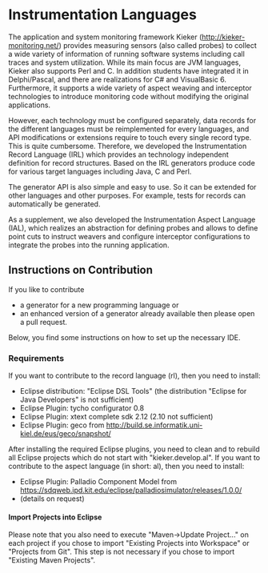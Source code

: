 # Instrumentation Languages

The application and system monitoring framework Kieker (http://kieker-monitoring.net/) 
provides measuring sensors (also called probes) to collect a wide variety of information
of running software systems including call traces and system utilization. While its
main focus are JVM languages, Kieker also supports Perl and C. In addition students
have integrated it in Delphi/Pascal, and there are realizations for C# and VisualBasic 6.
Furthermore, it supports a wide variety of aspect weaving and interceptor technologies to
introduce monitoring code without modifying the original applications.

However, each technology must be configured separately, data records for the different
languages must be reimplemented for every languages, and API modifications or
extensions require to touch every single record type. This is quite cumbersome.
Therefore, we developed the Instrumentation Record Language (IRL) which provides
an technology independent definition for record structures. Based on the IRL
generators produce code for various target languages including Java, C and Perl.

The generator API is also simple and easy to use. So it can be extended for other 
languages and other purposes. For example, tests for records can automatically be 
generated.

As a supplement, we also developed the Instrumentation Aspect Language (IAL), which
realizes an abstraction for defining probes and allows to define point cuts
to instruct weavers and configure interceptor configurations to integrate the probes
into the running application.

## Instructions on Contribution
If you like to contribute
- a generator for a new programming language or
- an enhanced version of a generator already available
then please open a pull request.

Below, you find some instructions on how to set up the necessary IDE. 

### Requirements
If you want to contribute to the record language (rl), then you need to install:
- Eclipse distribution: "Eclipse DSL Tools" (the distribution "Eclipse for Java Developers" is not sufficient)
- Eclipse Plugin: tycho configurator 0.8
- Eclipse Plugin: xtext complete sdk 2.12 (2.10 not sufficient)
- Eclipse Plugin: geco from http://build.se.informatik.uni-kiel.de/eus/geco/snapshot/

After installing the required Eclipse plugins, you need to clean and to rebuild all Eclipse projects which do not start with "kieker.develop.al".
If you want to contribute to the aspect language (in short: al), then you need to install:
- Eclipse Plugin: Palladio Component Model from https://sdqweb.ipd.kit.edu/eclipse/palladiosimulator/releases/1.0.0/
- (details on request)

#### Import Projects into Eclipse 
Please note that you also need to execute "Maven->Update Project..." on each project if you chose to import "Existing Projects into Workspace" or "Projects from Git".
This step is not necessary if you chose to import "Existing Maven Projects".
